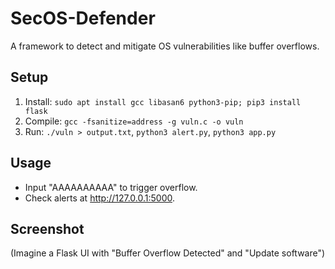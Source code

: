 # SecOS-Defender
A framework to detect and mitigate OS vulnerabilities like buffer overflows.

## Setup
1. Install: `sudo apt install gcc libasan6 python3-pip; pip3 install flask`
2. Compile: `gcc -fsanitize=address -g vuln.c -o vuln`
3. Run: `./vuln > output.txt`, `python3 alert.py`, `python3 app.py`

## Usage
- Input "AAAAAAAAAA" to trigger overflow.
- Check alerts at http://127.0.0.1:5000.

## Screenshot
(Imagine a Flask UI with "Buffer Overflow Detected" and "Update software")
